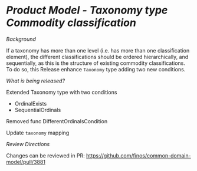 # _Product Model - Taxonomy type Commodity classification_

_Background_

If a taxonomy has more than one level (i.e. has more than one classification element), the different classifications should be ordered hierarchically, and sequentially, as this is the structure of existing commodity classifications. To do so, this Release enhance `Taxonomy` type adding two new conditions.

_What is being released?_

Extended Taxonomy type with two conditions
  - OrdinalExists
  - SequentialOrdinals

Removed func DifferentOrdinalsCondition 

Update `taxonomy` mapping

_Review Directions_

Changes can be reviewed in PR: https://github.com/finos/common-domain-model/pull/3881
